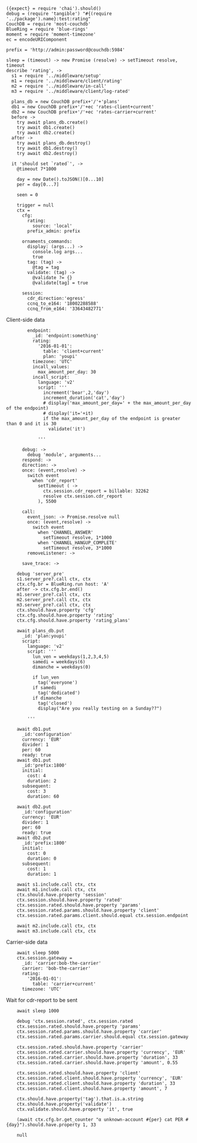     ({expect} = require 'chai').should()
    debug = (require 'tangible') "#{(require '../package').name}:test:rating"
    CouchDB = require 'most-couchdb'
    BlueRing = require 'blue-rings'
    moment = require 'moment-timezone'
    ec = encodeURIComponent

    prefix = 'http://admin:password@couchdb:5984'

    sleep = (timeout) -> new Promise (resolve) -> setTimeout resolve, timeout
    describe 'rating', ->
      s1 = require '../middleware/setup'
      m1 = require '../middleware/client/rating'
      m2 = require '../middleware/in-call'
      m3 = require '../middleware/client/log-rated'

      plans_db = new CouchDB prefix+'/'+'plans'
      db1 = new CouchDB prefix+'/'+ec 'rates-client+current'
      db2 = new CouchDB prefix+'/'+ec 'rates-carrier+current'
      before ->
        try await plans_db.create()
        try await db1.create()
        try await db2.create()
      after ->
        try await plans_db.destroy()
        try await db1.destroy()
        try await db2.destroy()

      it 'should set `rated`', ->
        @timeout 7*1000

        day = new Date().toJSON()[0...10]
        per = day[0...7]

        seen = 0

        trigger = null
        ctx =
          cfg:
            rating:
              source: 'local'
            prefix_admin: prefix

          ornaments_commands:
            display: (args...) ->
              console.log args...
              true
            tag: (tag) ->
              @tag = tag
            validate: (tag) ->
              @validate ?= {}
              @validate[tag] = true

          session:
            cdr_direction:'egress'
            ccnq_to_e164: '18002288588'
            ccnq_from_e164: '33643482771'

Client-side data

            endpoint:
              _id: 'endpoint:something'
              rating:
                '2016-01-01':
                  table: 'client+current'
                  plan: 'youpi'
              timezone: 'UTC'
              incall_values:
                max_amount_per_day: 30
              incall_script:
                language: 'v2'
                script: '''
                  increment('bear',2,'day')
                  increment_duration('cat','day')
                  # display('max_amount_per_day=' + the max_amount_per_day of the endpoint)
                  # display('it='+it)
                  if the max_amount_per_day of the endpoint is greater than 0 and it is 30
                    validate('it')

                '''

          debug: ->
            debug 'module', arguments...
          respond: ->
          direction: ->
          once: (event,resolve) ->
            switch event
              when 'cdr_report'
                setTimeout ( ->
                  ctx.session.cdr_report = billable: 32262
                  resolve ctx.session.cdr_report
                ), 5500

          call:
            event_json: -> Promise.resolve null
            once: (event,resolve) ->
              switch event
                when 'CHANNEL_ANSWER'
                  setTimeout resolve, 1*1000
                when 'CHANNEL_HANGUP_COMPLETE'
                  setTimeout resolve, 3*1000
            removeListener: ->

          save_trace: ->

        debug 'server_pre'
        s1.server_pre?.call ctx, ctx
        ctx.cfg.br = BlueRing.run host: 'A'
        after -> ctx.cfg.br.end()
        m1.server_pre?.call ctx, ctx
        m2.server_pre?.call ctx, ctx
        m3.server_pre?.call ctx, ctx
        ctx.should.have.property 'cfg'
        ctx.cfg.should.have.property 'rating'
        ctx.cfg.should.have.property 'rating_plans'

        await plans_db.put
          _id: 'plan:youpi'
          script:
            language: 'v2'
            script: '''
              lun_ven = weekdays(1,2,3,4,5)
              samedi = weekdays(6)
              dimanche = weekdays(0)

              if lun_ven
                tag('everyone')
              if samedi
                tag('dedicated')
              if dimanche
                tag('closed')
                display("Are you really testing on a Sunday??")

            '''

        await db1.put
          _id:'configuration'
          currency: 'EUR'
          divider: 1
          per: 60
          ready: true
        await db1.put
          _id:'prefix:1800'
          initial:
            cost: 4
            duration: 2
          subsequent:
            cost: 3
            duration: 60

        await db2.put
          _id:'configuration'
          currency: 'EUR'
          divider: 1
          per: 60
          ready: true
        await db2.put
          _id:'prefix:1800'
          initial:
            cost: 0
            duration: 0
          subsequent:
            cost: 1
            duration: 1

        await s1.include.call ctx, ctx
        await m1.include.call ctx, ctx
        ctx.should.have.property 'session'
        ctx.session.should.have.property 'rated'
        ctx.session.rated.should.have.property 'params'
        ctx.session.rated.params.should.have.property 'client'
        ctx.session.rated.params.client.should.equal ctx.session.endpoint

        await m2.include.call ctx, ctx
        await m3.include.call ctx, ctx

Carrier-side data

        await sleep 5000
        ctx.session.gateway =
          _id: 'carrier:bob-the-carrier'
          carrier: 'bob-the-carrier'
          rating:
            '2016-01-01':
              table: 'carrier+current'
          timezone: 'UTC'

Wait for cdr-report to be sent

        await sleep 1000

        debug 'ctx.session.rated', ctx.session.rated
        ctx.session.rated.should.have.property 'params'
        ctx.session.rated.params.should.have.property 'carrier'
        ctx.session.rated.params.carrier.should.equal ctx.session.gateway

        ctx.session.rated.should.have.property 'carrier'
        ctx.session.rated.carrier.should.have.property 'currency', 'EUR'
        ctx.session.rated.carrier.should.have.property 'duration', 33
        ctx.session.rated.carrier.should.have.property 'amount', 0.55

        ctx.session.rated.should.have.property 'client'
        ctx.session.rated.client.should.have.property 'currency', 'EUR'
        ctx.session.rated.client.should.have.property 'duration', 33
        ctx.session.rated.client.should.have.property 'amount', 7

        ctx.should.have.property('tag').that.is.a.string
        ctx.should.have.property('validate')
        ctx.validate.should.have.property 'it', true

        (await ctx.cfg.br.get_counter "α unknown-account #{per} cat PER #{day}").should.have.property 1, 33

        null
